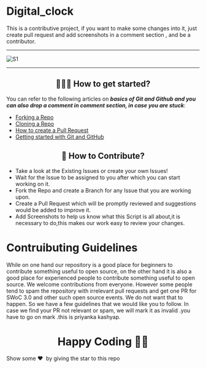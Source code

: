 # Digital_clock
This is a contributive project, if  you want to make some changes  into it, just  create  pull request and add screenshots in a comment section , and be a contributor.

______________________________________________________________________________________________________________

![S1](https://user-images.githubusercontent.com/89764162/215971728-329f2e30-c42a-48b0-b52a-11fed1bbc747.jpg)

______________________________________________________________________________________________________________

<h2 align=center> 👨🏻‍💻 How to get started? </h2> 

You can refer to the following articles on **_basics of Git and Github and you can also drop a comment in comment section, in case you are stuck_**:

- [Forking a Repo](https://help.github.com/en/github/getting-started-with-github/fork-a-repo)
- [Cloning a Repo](https://help.github.com/en/desktop/contributing-to-projects/creating-a-pull-request)
- [How to create a Pull Request](https://opensource.com/article/19/7/create-pull-request-github)
- [Getting started with Git and GitHub](https://towardsdatascience.com/getting-started-with-git-and-github-6fcd0f2d4ac6)


<h2 align=center> 📝 How to Contribute? </h2>  

- Take a look at the Existing Issues or create your own Issues!
- Wait for the Issue to be assigned to you after which you can start working on it.
- Fork the Repo and create a Branch for any Issue that you are working upon.
- Create a Pull Request which will be promptly reviewed and suggestions would be added to improve it.
- Add Screenshots to help us know what this Script is all about,it is necessary to do,this makes our work easy to review your changes.

# Contruibuting Guidelines

While on one hand our repository is a good place for beginners to contribute something useful to open source, on the other hand it is also a good place for experienced people to contribute something useful to open source. We welcome contributions from everyone.
However some people tend to spam the repository with irrelevant pull requests and get one PR for SWoC 3.0 and other such open source events. We do not want that to happen. So we have a few guidelines that we would like you to follow.
In case we find your PR not relevant or spam, we will mark it as invalid .you have to go on mark .this is priyanka kashyap.






<h1 align=center>Happy Coding 👨‍💻</h1>

Show some ❤️&nbsp; by giving the star to this repo
